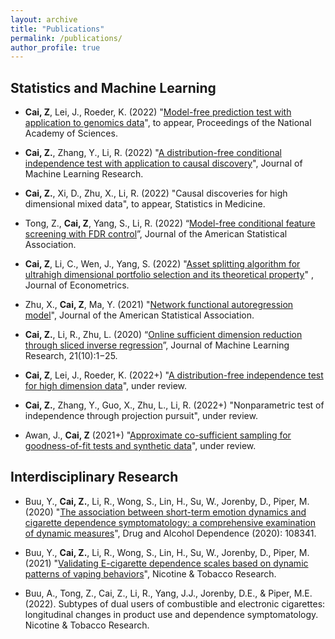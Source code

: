 ```yaml
---
layout: archive
title: "Publications"
permalink: /publications/
author_profile: true
---
```



## Statistics and Machine Learning

- **Cai, Z**, Lei, J., Roeder, K. (2022) "[Model-free prediction test with application to genomics data](https://www.biorxiv.org/content/10.1101/2022.03.28.486116v1)", to appear, Proceedings of the National Academy of Sciences.

- **Cai, Z.**, Zhang, Y., Li, R. (2022) "[A distribution-free conditional independence test with application to causal discovery](https://jmlr.org/papers/v23/20-682.html)", Journal of Machine Learning Research. 

- **Cai, Z.**, Xi, D., Zhu, X., Li, R. (2022) "Causal discoveries for high dimensional mixed data", to appear, Statistics in Medicine.

- Tong, Z., **Cai, Z**, Yang, S., Li, R. (2022) “[Model-free conditional feature screening with FDR control](https://www.tandfonline.com/doi/full/10.1080/01621459.2022.2063130)”, Journal of the American Statistical Association.

- **Cai, Z**, Li, C., Wen, J., Yang, S. (2022) "[Asset splitting algorithm for ultrahigh dimensional portfolio selection and its theoretical property](https://www.sciencedirect.com/science/article/pii/S0304407622000902)" , Journal of Econometrics.

- Zhu, X., **Cai, Z**, Ma, Y. (2021) "[Network functional autoregression model](https://www.tandfonline.com/doi/full/10.1080/01621459.2021.1901718)", Journal of the American Statistical Association.

- **Cai, Z.**, Li, R., Zhu, L. (2020) “[Online sufficient dimension reduction through sliced inverse regression](http://jmlr.org/papers/v21/18-567.html)”, Journal of Machine Learning Research, 21(10):1−25.

- **Cai, Z**, Lei, J., Roeder, K. (2022+) "[A distribution-free independence test for high dimension data](https://arxiv.org/abs/2110.07652)", under review.


- **Cai, Z.**, Zhang, Y., Guo, X., Zhu, L., Li, R. (2022+) "Nonparametric test of independence through projection pursuit", under review.

- Awan, J., **Cai, Z** (2021+) "[Approximate co-sufficient sampling for goodness-of-fit tests and synthetic data](https://arxiv.org/abs/2006.02397)", under review.


## Interdisciplinary Research

- Buu, Y., **Cai, Z.**, Li, R., Wong, S., Lin, H., Su, W., Jorenby, D., Piper, M. (2020) "[The association between short-term emotion dynamics and cigarette dependence symptomatology: a comprehensive examination of dynamic measures](https://authors.elsevier.com/c/1cFP11LiD33U2i)", Drug and Alcohol Dependence (2020): 108341.

- Buu, Y., **Cai, Z.**, Li, R., Wong, S., Lin, H., Su, W., Jorenby, D., Piper, M. (2021) "[Validating E-cigarette dependence scales based on dynamic patterns of vaping behaviors](https://pubmed.ncbi.nlm.nih.gov/33758949/)", Nicotine &amp; Tobacco Research.

- Buu, A., Tong, Z., Cai, Z., Li, R., Yang, J.J., Jorenby, D.E., & Piper, M.E. (2022). Subtypes of dual users of combustible and electronic cigarettes: longitudinal changes in product use and dependence symptomatology. Nicotine &amp; Tobacco Research.


